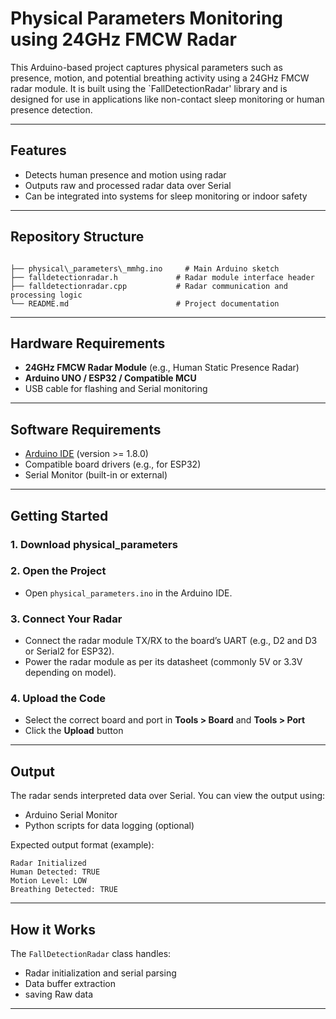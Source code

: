 

# Physical Parameters Monitoring using 24GHz FMCW Radar

This Arduino-based project captures physical parameters such as presence, motion, and potential breathing activity using a 24GHz FMCW radar module. It is built using the `FallDetectionRadar' library and is designed for use in applications like non-contact sleep monitoring or human presence detection.

---

## Features

- Detects human presence and motion using radar
- Outputs raw and processed radar data over Serial
- Can be integrated into systems for sleep monitoring or indoor safety

---

## Repository Structure

```

├── physical\_parameters\_mmhg.ino     # Main Arduino sketch
├── falldetectionradar.h             # Radar module interface header
├── falldetectionradar.cpp           # Radar communication and processing logic
└── README.md                        # Project documentation

````

---

## Hardware Requirements

- **24GHz FMCW Radar Module** (e.g., Human Static Presence Radar)
- **Arduino UNO / ESP32 / Compatible MCU**
- USB cable for flashing and Serial monitoring

---

## Software Requirements

- [Arduino IDE](https://www.arduino.cc/en/software) (version >= 1.8.0)
- Compatible board drivers (e.g., for ESP32)
- Serial Monitor (built-in or external)

---

## Getting Started

### 1. Download physical_parameters

### 2. Open the Project

* Open `physical_parameters.ino` in the Arduino IDE.

### 3. Connect Your Radar

* Connect the radar module TX/RX to the board’s UART (e.g., D2 and D3 or Serial2 for ESP32).
* Power the radar module as per its datasheet (commonly 5V or 3.3V depending on model).

### 4. Upload the Code

* Select the correct board and port in **Tools > Board** and **Tools > Port**
* Click the **Upload** button

---

## Output

The radar sends interpreted data over Serial. You can view the output using:

* Arduino Serial Monitor
* Python scripts for data logging (optional)

Expected output format (example):

```
Radar Initialized
Human Detected: TRUE
Motion Level: LOW
Breathing Detected: TRUE
```

---

## How it Works

The `FallDetectionRadar` class handles:

* Radar initialization and serial parsing
* Data buffer extraction
* saving Raw data


---

